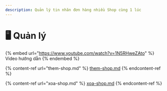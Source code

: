 ```yaml
---
description: Quản lý tin nhăn đơn hàng nhiều Shop cùng 1 lúc
---
```


# 🖥 Quản lý

{% embed url="https://www.youtube.com/watch?v=1N5RHweZAto" %}
Video hướng dẫn
{% endembed %}

{% content-ref url="them-shop.md" %}
[them-shop.md](them-shop.md)
{% endcontent-ref %}

{% content-ref url="xoa-shop.md" %}
[xoa-shop.md](xoa-shop.md)
{% endcontent-ref %}
